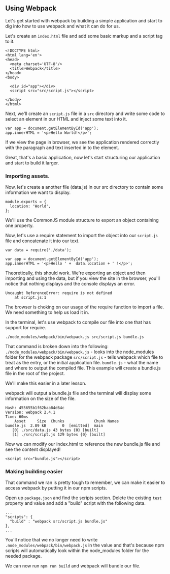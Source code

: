 ## Using Webpack

Let's get started with webpack by building a simple application and start to dig into how to use webpack and what it can do for us.

Let's create an `index.html` file and add some basic markup and a script tag to it.
```
<!DOCTYPE html>
<html lang='en'>
<head>
  <meta charset='UTF-8'/>
  <title>Webpack</title>
</head>
<body>

  <div id="app"></div>
  <script src="src/script.js"></script>

</body>
</html>
```

Next, we'll create an `script.js` file in a `src` directory and write some code to select an element in our HTML and inject some text into it.

```
var app = document.getElementById('app');
app.innerHTML = '<p>Hello World!</p>';
```

If we view the page in browser, we see the application rendered correctly with the paragraph and text inserted in to the element.

Great, that's a basic application, now let's start structuring our application and start to build it larger.

### Importing assets.
Now, let's create a another file (data.js) in our src directory to contain some information we want to display.

```
module.exports = {
  location: 'World',
};
```

We'll use the CommonJS module structure to export an object containing one property.

Now, let's use a require statement to import the object into our `script.js` file and concatenate it into our text.

```
var data = require('./data');

var app = document.getElementById('app');
app.innerHTML = '<p>Hello ' +  data.location + ' !</p>';
```

Theoretically, this should work. We're exporting an object and then importing and using the data, but if you view the site in the browser, you'll notice that nothing displays and the console displays an error.

```
Uncaught ReferenceError: require is not defined
    at script.js:1
```

The browser is choking on our usage of the require function to import a file. We need something to help us load it in.

In the terminal, let's use webpack to compile our file into one that has support for require.

```
./node_modules/webpack/bin/webpack.js src/script.js bundle.js
```

That command is broken down into the following:
`./node_modules/webpack/bin/webpack.js` - looks into the node_modules folder for the webpack package
`src/script.js` - tells webpack which file to treat as the entry, or the initial application file.
`bundle.js` - what the name and where to output the compiled file. This example will create a bundle.js file in the root of the project.

We'll make this easier in a later lesson.

webpack will output a bundle.js file and the terminal will display some information on the size of the file.
```
Hash: 455655b1f62baa84d64c
Version: webpack 2.4.1
Time: 60ms
    Asset     Size  Chunks             Chunk Names
bundle.js  2.89 kB       0  [emitted]  main
   [0] ./src/data.js 43 bytes {0} [built]
   [1] ./src/script.js 129 bytes {0} [built]
```

Now we can modify our index.html to reference the new bundle.js file and see the content displayed!

```
<script src="bundle.js"></script>
```

### Making building easier
That command we ran is pretty tough to remember, we can make it easier to access webpack by putting it in our npm scripts.

Open up `package.json` and find the scripts section. Delete the existing `test` property and value and add a "build" script with the following data.

```
...
"scripts": {
  "build" : "webpack src/script.js bundle.js"
},
...
```

You'll notice that we no longer need to write `.node_modules/webpack/bin/webpack.js` in the value and that's because npm scripts will automatically look within the node_modules folder for the needed package.

We can now run `npm run build` and webpack will bundle our file.

